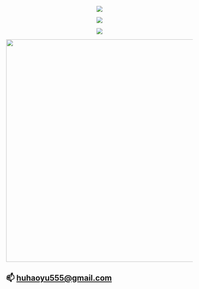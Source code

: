 <p align="center">
    <img src="https://readme-typing-svg.demolab.com?font=Fira+Code&size=50&pause=1000&vCenter=true&random=false&width=700&height=80&lines=Welcome+to+my+website"/>
</p>

<p align="center">
    <img align="center" src="https://github-readme-stats.vercel.app/api/top-langs/?username=huhaoyu8&theme=transparent&hide_border=true&layout=donut-vertical&langs_count=10" />
</p>


<p align="center">
    <img src="https://github-readme-stats.vercel.app/api/wakatime?username=huhaoyu&layout=compact">
</p>

<p align="center">
    <img src="https://skillicons.dev/icons?i=matlab,redis,docker,vue,go,linux&theme=light" width="600" />
</p>

## 📫  huhaoyu555@gmail.com
